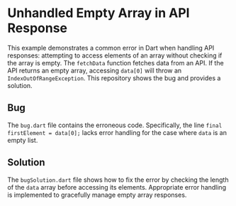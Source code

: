 # Unhandled Empty Array in API Response

This example demonstrates a common error in Dart when handling API responses: attempting to access elements of an array without checking if the array is empty.  The `fetchData` function fetches data from an API. If the API returns an empty array, accessing `data[0]` will throw an `IndexOutOfRangeException`. This repository shows the bug and provides a solution.

## Bug

The `bug.dart` file contains the erroneous code.  Specifically, the line `final firstElement = data[0];` lacks error handling for the case where `data` is an empty list.

## Solution

The `bugSolution.dart` file shows how to fix the error by checking the length of the `data` array before accessing its elements.  Appropriate error handling is implemented to gracefully manage empty array responses.
